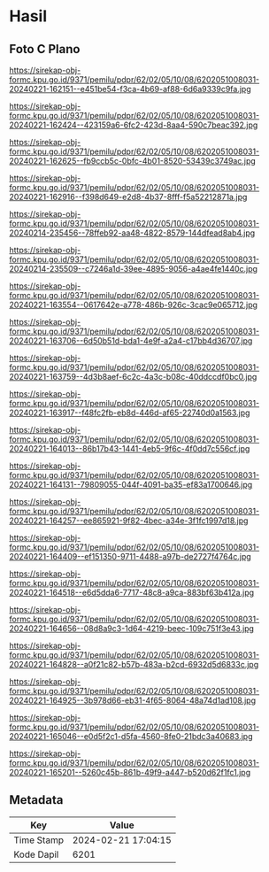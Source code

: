 # Hasil

## Foto C Plano

https://sirekap-obj-formc.kpu.go.id/9371/pemilu/pdpr/62/02/05/10/08/6202051008031-20240221-162151--e451be54-f3ca-4b69-af88-6d6a9339c9fa.jpg

https://sirekap-obj-formc.kpu.go.id/9371/pemilu/pdpr/62/02/05/10/08/6202051008031-20240221-162424--423159a6-6fc2-423d-8aa4-590c7beac392.jpg

https://sirekap-obj-formc.kpu.go.id/9371/pemilu/pdpr/62/02/05/10/08/6202051008031-20240221-162625--fb9ccb5c-0bfc-4b01-8520-53439c3749ac.jpg

https://sirekap-obj-formc.kpu.go.id/9371/pemilu/pdpr/62/02/05/10/08/6202051008031-20240221-162916--f398d649-e2d8-4b37-8fff-f5a52212871a.jpg

https://sirekap-obj-formc.kpu.go.id/9371/pemilu/pdpr/62/02/05/10/08/6202051008031-20240214-235456--78ffeb92-aa48-4822-8579-144dfead8ab4.jpg

https://sirekap-obj-formc.kpu.go.id/9371/pemilu/pdpr/62/02/05/10/08/6202051008031-20240214-235509--c7246a1d-39ee-4895-9056-a4ae4fe1440c.jpg

https://sirekap-obj-formc.kpu.go.id/9371/pemilu/pdpr/62/02/05/10/08/6202051008031-20240221-163554--0617642e-a778-486b-926c-3cac9e065712.jpg

https://sirekap-obj-formc.kpu.go.id/9371/pemilu/pdpr/62/02/05/10/08/6202051008031-20240221-163706--6d50b51d-bda1-4e9f-a2a4-c17bb4d36707.jpg

https://sirekap-obj-formc.kpu.go.id/9371/pemilu/pdpr/62/02/05/10/08/6202051008031-20240221-163759--4d3b8aef-6c2c-4a3c-b08c-40ddccdf0bc0.jpg

https://sirekap-obj-formc.kpu.go.id/9371/pemilu/pdpr/62/02/05/10/08/6202051008031-20240221-163917--f48fc2fb-eb8d-446d-af65-22740d0a1563.jpg

https://sirekap-obj-formc.kpu.go.id/9371/pemilu/pdpr/62/02/05/10/08/6202051008031-20240221-164013--86b17b43-1441-4eb5-9f6c-4f0dd7c556cf.jpg

https://sirekap-obj-formc.kpu.go.id/9371/pemilu/pdpr/62/02/05/10/08/6202051008031-20240221-164131--79809055-044f-4091-ba35-ef83a1700646.jpg

https://sirekap-obj-formc.kpu.go.id/9371/pemilu/pdpr/62/02/05/10/08/6202051008031-20240221-164257--ee865921-9f82-4bec-a34e-3f1fc1997d18.jpg

https://sirekap-obj-formc.kpu.go.id/9371/pemilu/pdpr/62/02/05/10/08/6202051008031-20240221-164409--ef151350-9711-4488-a97b-de2727f4764c.jpg

https://sirekap-obj-formc.kpu.go.id/9371/pemilu/pdpr/62/02/05/10/08/6202051008031-20240221-164518--e6d5dda6-7717-48c8-a9ca-883bf63b412a.jpg

https://sirekap-obj-formc.kpu.go.id/9371/pemilu/pdpr/62/02/05/10/08/6202051008031-20240221-164656--08d8a9c3-1d64-4219-beec-109c751f3e43.jpg

https://sirekap-obj-formc.kpu.go.id/9371/pemilu/pdpr/62/02/05/10/08/6202051008031-20240221-164828--a0f21c82-b57b-483a-b2cd-6932d5d6833c.jpg

https://sirekap-obj-formc.kpu.go.id/9371/pemilu/pdpr/62/02/05/10/08/6202051008031-20240221-164925--3b978d66-eb31-4f65-8064-48a74d1ad108.jpg

https://sirekap-obj-formc.kpu.go.id/9371/pemilu/pdpr/62/02/05/10/08/6202051008031-20240221-165046--e0d5f2c1-d5fa-4560-8fe0-21bdc3a40683.jpg

https://sirekap-obj-formc.kpu.go.id/9371/pemilu/pdpr/62/02/05/10/08/6202051008031-20240221-165201--5260c45b-861b-49f9-a447-b520d62f1fc1.jpg


## Metadata

| Key        | Value               |
| ---------- | ------------------- |
| Time Stamp | 2024-02-21 17:04:15 |
| Kode Dapil | 6201                |



